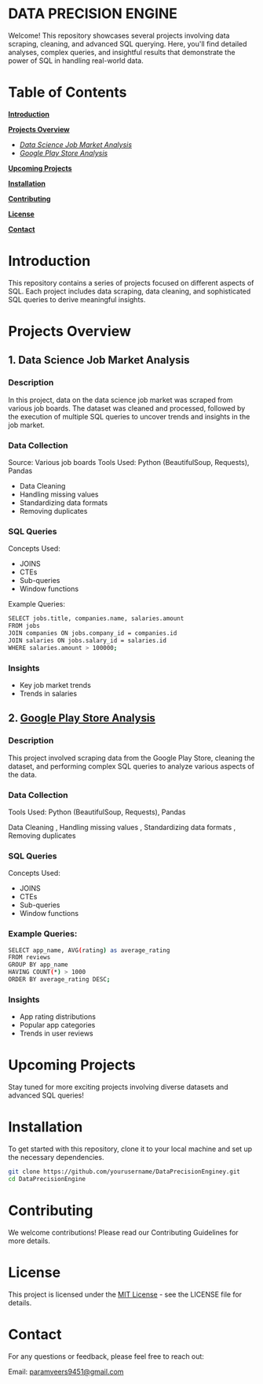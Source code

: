 # DATA PRECISION ENGINE

Welcome! This repository showcases several projects involving data scraping, cleaning, and advanced SQL querying. Here, you'll find detailed analyses, complex queries, and insightful results that demonstrate the power of SQL in handling real-world data.

# Table of Contents

**[Introduction](#Introduction)**

**[Projects Overview](#Project_Overview)**
  - *[Data Science Job Market Analysis](#Google_Play)*
  - *[Google Play Store Analysis](#Data_Science)*

**[Upcoming Projects](#upcoming)**

**[Installation](#upcoming)**


**[Contributing](#contribution)**

**[License](#license)**

**[Contact](#)**



# Introduction


This repository contains a series of projects focused on different aspects of SQL. Each project includes data scraping, data cleaning, and sophisticated SQL queries to derive meaningful insights.


# Projects Overview

## 1. Data Science Job Market Analysis

### Description

In this project, data on the data science job market was scraped from various job boards. The dataset was cleaned and processed, followed by the execution of multiple SQL queries to uncover trends and insights in the job market.

### Data Collection

Source: Various job boards
Tools Used: Python (BeautifulSoup, Requests), Pandas

- Data Cleaning
- Handling missing values
- Standardizing data formats
- Removing duplicates

### SQL Queries
Concepts Used: 
- JOINS
- CTEs
- Sub-queries
- Window functions

Example Queries:
```bash
SELECT jobs.title, companies.name, salaries.amount
FROM jobs
JOIN companies ON jobs.company_id = companies.id
JOIN salaries ON jobs.salary_id = salaries.id
WHERE salaries.amount > 100000;
```
### Insights
- Key job market trends
- Trends in salaries

  

## 2. [Google Play Store Analysis](#Google_Play)

### Description
This project involved scraping data from the Google Play Store, cleaning the dataset, and performing complex SQL queries to analyze various aspects of the data.

### Data Collection


Tools Used: Python (BeautifulSoup, Requests), Pandas

Data Cleaning , Handling missing values , Standardizing data formats , Removing duplicates


### SQL Queries
Concepts Used: 
- JOINS
- CTEs
- Sub-queries
- Window functions

### Example Queries:

```bash
SELECT app_name, AVG(rating) as average_rating
FROM reviews
GROUP BY app_name
HAVING COUNT(*) > 1000
ORDER BY average_rating DESC;
```

### Insights
- App rating distributions
- Popular app categories
- Trends in user reviews


# Upcoming Projects

Stay tuned for more exciting projects involving diverse datasets and advanced SQL queries!



# Installation

To get started with this repository, clone it to your local machine and set up the necessary dependencies.


```bash
git clone https://github.com/yourusername/DataPrecisionEnginey.git
cd DataPrecisionEngine
```



# Contributing

We welcome contributions! Please read our Contributing Guidelines for more details.



# License
This project is licensed under the [MIT License](LICENSE) - see the LICENSE file for details.



# Contact
For any questions or feedback, please feel free to reach out:

Email: paramveers9451@gmail.com
